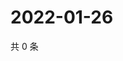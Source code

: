 # 2022-01-26

共 0 条

<!-- BEGIN WEIBO -->
<!-- 最后更新时间 Wed Jan 26 2022 21:12:23 GMT+0800 (China Standard Time) -->

<!-- END WEIBO -->
